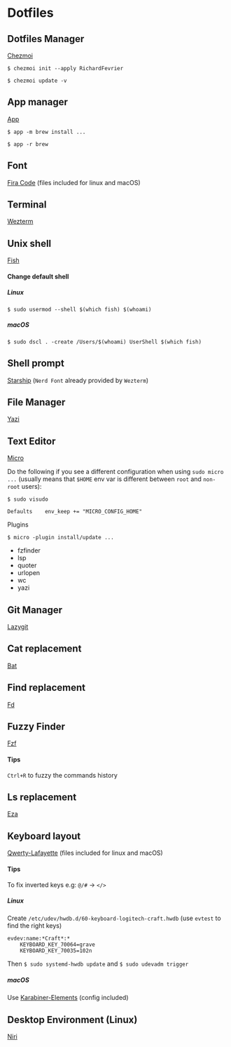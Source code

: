 # Dotfiles
## Dotfiles Manager
[Chezmoi](https://www.chezmoi.io)
```
$ chezmoi init --apply RichardFevrier
```
```
$ chezmoi update -v
```
## App manager
[App](https://hkdb.github.io/app)
```
$ app -m brew install ...
```
```
$ app -r brew
```
## Font
[Fira Code](https://github.com/tonsky/FiraCode)  (files included for linux and macOS)
## Terminal
[Wezterm](https://wezfurlong.org/wezterm/index.html)
## Unix shell
[Fish](https://fishshell.com)
#### Change default shell
##### Linux
```
$ sudo usermod --shell $(which fish) $(whoami)
```
##### macOS
```
$ sudo dscl . -create /Users/$(whoami) UserShell $(which fish)
```
## Shell prompt
[Starship](https://starship.rs) (`Nerd Font` already provided by `Wezterm`)
## File Manager
[Yazi](https://yazi-rs.github.io)
## Text Editor
[Micro](https://micro-editor.github.io)

Do the following if you see a different configuration when using `sudo micro ...` (usually means that `$HOME` env var is different between `root` and `non-root` users):
```
$ sudo visudo
```
```
Defaults    env_keep += "MICRO_CONFIG_HOME"
```
Plugins
```
$ micro -plugin install/update ...
```
- fzfinder
- lsp
- quoter
- urlopen
- wc
- yazi
## Git Manager
[Lazygit](https://github.com/jesseduffield/lazygit)
## Cat replacement
[Bat](https://github.com/sharkdp/bat)
## Find replacement
[Fd](https://github.com/sharkdp/fd)
## Fuzzy Finder
[Fzf](https://junegunn.github.io/fzf)
#### Tips
`Ctrl+R` to fuzzy the commands history
## Ls replacement
[Eza](https://eza.rocks)
## Keyboard layout
[Qwerty-Lafayette](https://qwerty-lafayette.org) (files included for linux and macOS)
#### Tips
To fix inverted keys e.g: `@/#` -> `</>`
##### Linux
Create `/etc/udev/hwdb.d/60-keyboard-logitech-craft.hwdb` (use `evtest` to find the right keys)
```
evdev:name:*Craft*:*
    KEYBOARD_KEY_70064=grave
    KEYBOARD_KEY_70035=102n
```
Then `$ sudo systemd-hwdb update` and `$ sudo udevadm trigger`  
##### macOS
Use [Karabiner-Elements](https://karabiner-elements.pqrs.org/) (config included)
## Desktop Environment (Linux)
[Niri](https://github.com/YaLTeR/niri)
